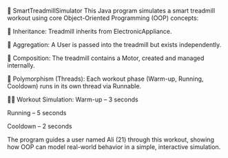 📘 SmartTreadmillSimulator
This Java program simulates a smart treadmill workout using core Object-Oriented Programming (OOP) concepts:

🧬 Inheritance: Treadmill inherits from ElectronicAppliance.

🤝 Aggregation: A User is passed into the treadmill but exists independently.

🧩 Composition: The treadmill contains a Motor, created and managed internally.

🔁 Polymorphism (Threads): Each workout phase (Warm-up, Running, Cooldown) runs in its own thread via Runnable.

🏃‍♂️ Workout Simulation:
Warm-up – 3 seconds

Running – 5 seconds

Cooldown – 2 seconds

The program guides a user named Ali (21) through this workout, showing how OOP can model real-world behavior in a simple, interactive simulation.

